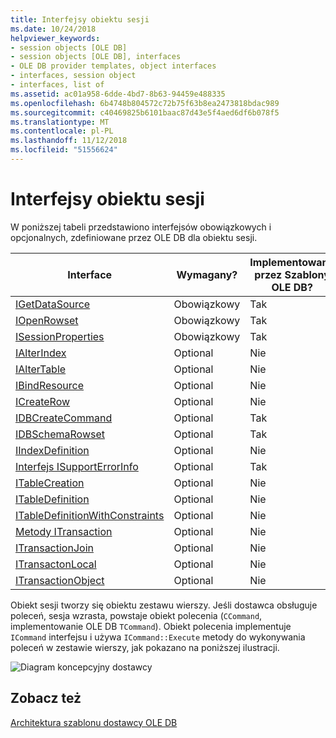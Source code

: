 ```yaml
---
title: Interfejsy obiektu sesji
ms.date: 10/24/2018
helpviewer_keywords:
- session objects [OLE DB]
- session objects [OLE DB], interfaces
- OLE DB provider templates, object interfaces
- interfaces, session object
- interfaces, list of
ms.assetid: ac01a958-6dde-4bd7-8b63-94459e488335
ms.openlocfilehash: 6b4748b804572c72b75f63b8ea2473818bdac989
ms.sourcegitcommit: c40469825b6101baac87d43e5f4aed6df6b078f5
ms.translationtype: MT
ms.contentlocale: pl-PL
ms.lasthandoff: 11/12/2018
ms.locfileid: "51556624"
---
```

# <a name="session-object-interfaces"></a>Interfejsy obiektu sesji

W poniższej tabeli przedstawiono interfejsów obowiązkowych i opcjonalnych, zdefiniowane przez OLE DB dla obiektu sesji.

|Interface|Wymagany?|Implementowany przez Szablony OLE DB?|
|---------------|---------------|--------------------------------------|
|[IGetDataSource](https://docs.microsoft.com/previous-versions/windows/desktop/ms709721(v=vs.85))|Obowiązkowy|Tak|
|[IOpenRowset](https://docs.microsoft.com/previous-versions/windows/desktop/ms716946(v=vs.85))|Obowiązkowy|Tak|
|[ISessionProperties](https://docs.microsoft.com/previous-versions/windows/desktop/ms713721(v=vs.85))|Obowiązkowy|Tak|
|[IAlterIndex](https://docs.microsoft.com/previous-versions/windows/desktop/ms714943(v=vs.85))|Optional|Nie|
|[IAlterTable](https://docs.microsoft.com/previous-versions/windows/desktop/ms719764(v=vs.85))|Optional|Nie|
|[IBindResource](https://docs.microsoft.com/previous-versions/windows/desktop/ms714936(v=vs.85))|Optional|Nie|
|[ICreateRow](https://docs.microsoft.com/previous-versions/windows/desktop/ms716832(v=vs.85))|Optional|Nie|
|[IDBCreateCommand](https://docs.microsoft.com/previous-versions/windows/desktop/ms711625(v=vs.85))|Optional|Tak|
|[IDBSchemaRowset](https://docs.microsoft.com/previous-versions/windows/desktop/ms713686(v=vs.85))|Optional|Tak|
|[IIndexDefinition](https://docs.microsoft.com/previous-versions/windows/desktop/ms711593(v=vs.85))|Optional|Nie|
|[Interfejs ISupportErrorInfo](https://docs.microsoft.com/previous-versions/windows/desktop/ms715816(v=vs.85))|Optional|Tak|
|[ITableCreation](https://docs.microsoft.com/previous-versions/windows/desktop/ms713639(v=vs.85))|Optional|Nie|
|[ITableDefinition](https://docs.microsoft.com/previous-versions/windows/desktop/ms714277(v=vs.85))|Optional|Nie|
|[ITableDefinitionWithConstraints](https://docs.microsoft.com/previous-versions/windows/desktop/ms720947(v=vs.85))|Optional|Nie|
|[Metody ITransaction](https://docs.microsoft.com/previous-versions/windows/desktop/ms723053(v=vs.85))|Optional|Nie|
|[ITransactionJoin](https://docs.microsoft.com/previous-versions/windows/desktop/ms718071(v=vs.85))|Optional|Nie|
|[ITransactonLocal](https://docs.microsoft.com/previous-versions/windows/desktop/ms714893(v=vs.85))|Optional|Nie|
|[ITransactionObject](https://docs.microsoft.com/previous-versions/windows/desktop/ms713659(v=vs.85))|Optional|Nie|

Obiekt sesji tworzy się obiektu zestawu wierszy. Jeśli dostawca obsługuje poleceń, sesja wzrasta, powstaje obiekt polecenia (`CCommand`, implementowanie OLE DB `TCommand`). Obiekt polecenia implementuje `ICommand` interfejsu i używa `ICommand::Execute` metody do wykonywania poleceń w zestawie wierszy, jak pokazano na poniższej ilustracji.

![Diagram koncepcyjny dostawcy](../../data/oledb/media/vc4u551.gif "vc4u551")

## <a name="see-also"></a>Zobacz też

[Architektura szablonu dostawcy OLE DB](../../data/oledb/ole-db-provider-template-architecture.md)<br/>
